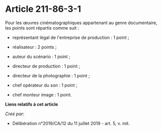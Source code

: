 # Article 211-86-3-1

Pour les œuvres cinématographiques appartenant au genre documentaire, les points sont répartis comme suit :

- représentant légal de l'entreprise de production : 1 point ;

- réalisateur : 2 points ;

- auteur du scénario : 1 point ;

- directeur de production : 1 point ;

- directeur de la photographie : 1 point ;

- chef opérateur du son : 1 point ;

- chef monteur image : 1 point.

**Liens relatifs à cet article**

_Créé par_:

  - Délibération n°2019/CA/12 du 11 juillet 2019 - art. 5, v. init.
